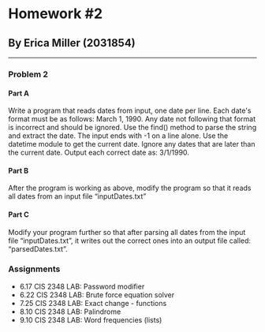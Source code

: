 # Homework #2
## By Erica Miller (2031854)

---

### Problem 2

#### Part A
Write a program that reads dates from input, one date per line. Each
date's format must be as follows: March 1, 1990. Any date not following
that format is incorrect and should be ignored. Use the find() method to
parse the string and extract the date. The input ends with -1 on a line
alone. Use the datetime module to get the current date. Ignore any dates
that are later than the current date. Output each correct date as:
3/1/1990.

#### Part B
After the program is working as above, modify the program so that it
reads all dates from an input file “inputDates.txt” 

#### Part C
Modify your program further so that after parsing all dates from the
input file “inputDates.txt”, it writes out the correct ones into an
output file called: “parsedDates.txt”.

### Assignments

- 6.17 CIS 2348 LAB: Password modifier
- 6.22 CIS 2348 LAB: Brute force equation solver
- 7.25 CIS 2348 LAB: Exact change - functions
- 8.10 CIS 2348 LAB: Palindrome
- 9.10 CIS 2348 LAB: Word frequencies (lists)
